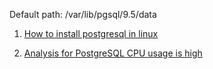 Default path: /var/lib/pgsql/9.5/data

1. [How to install postgresql in linux](./file/postgresql/postgresql_note.md#how-to-install-postgresql-in-linux)

2. [Analysis for PostgreSQL CPU usage is high](./file/postgresql/PostgreSQL_CPU_Usage_High.md)